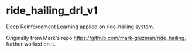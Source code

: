 # ride_hailing_drl_v1
Deep Reinforcement Learning applied on ride-hailing system. 

Originally from Mark's repo https://github.com/mark-gluzman/ride_hailing, further worked on it.

